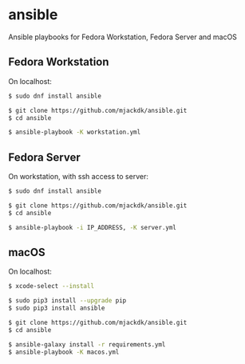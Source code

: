 # ansible
Ansible playbooks for Fedora Workstation, Fedora Server and macOS

## Fedora Workstation

On localhost:
``` bash
$ sudo dnf install ansible

$ git clone https://github.com/mjackdk/ansible.git
$ cd ansible

$ ansible-playbook -K workstation.yml
```

## Fedora Server

On workstation, with ssh access to server:
``` bash
$ sudo dnf install ansible

$ git clone https://github.com/mjackdk/ansible.git
$ cd ansible

$ ansible-playbook -i IP_ADDRESS, -K server.yml
```
## macOS

On localhost:
``` bash
$ xcode-select --install

$ sudo pip3 install --upgrade pip
$ sudo pip3 install ansible

$ git clone https://github.com/mjackdk/ansible.git
$ cd ansible

$ ansible-galaxy install -r requirements.yml
$ ansible-playbook -K macos.yml
```
